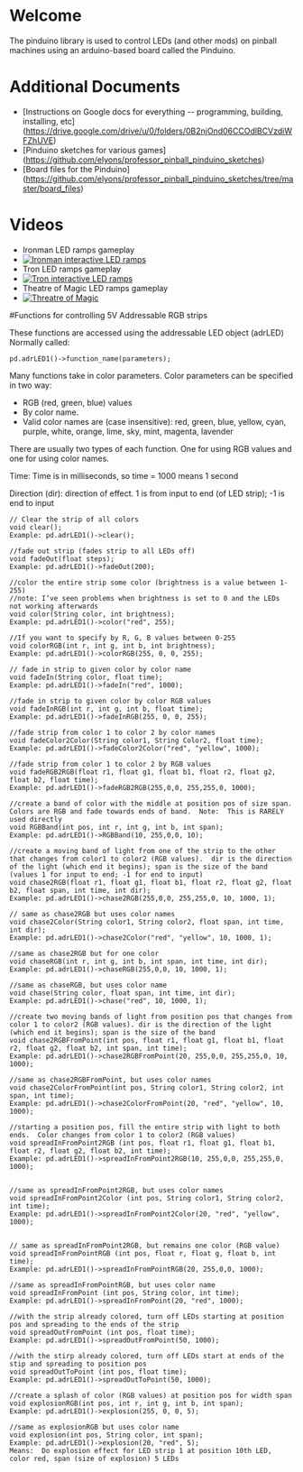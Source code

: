 # Welcome

The pinduino library is used to control LEDs (and other mods) on pinball machines using an arduino-based board called the Pinduino.  

# Additional Documents
* [Instructions on Google docs for everything -- programming, building, installing, etc] (https://drive.google.com/drive/u/0/folders/0B2njOnd06CCOdlBCVzdiWFZhUVE)
* [Pinduino sketches for various games] (https://github.com/elyons/professor_pinball_pinduino_sketches)
* [Board files for the Pinduino] (https://github.com/elyons/professor_pinball_pinduino_sketches/tree/master/board_files)

# Videos
* Ironman LED ramps gameplay
* [![Ironman interactive LED ramps](http://img.youtube.com/vi/QuvIWuW5m-Q/0.jpg)](http://www.youtube.com/watch?v=QuvIWuW5m-Q)
* Tron LED ramps gameplay
* [![Tron interactive LED ramps](http://img.youtube.com/vi/9_uMrDvA8-M/0.jpg)](http://www.youtube.com/watch?v=9_uMrDvA8-M)
* Theatre of Magic LED ramps gameplay
* [![Threatre of Magic](http://img.youtube.com/vi/NrWb4Kh-suk/0.jpg)](https://www.youtube.com/watch?v=NrWb4Kh-suk)

#Functions for controlling 5V Addressable RGB strips

These functions are accessed using the addressable LED object (adrLED)
Normally called:

`pd.adrLED1()->function_name(parameters);`


Many functions take in color parameters.  Color parameters can be specified in two way:
* RGB (red, green, blue) values
* By color name.  
 * Valid color names are (case insensitive):  red, green, blue, yellow, cyan, purple, white, orange, lime, sky, mint, magenta, lavender


There are usually two types of each function.  One for using RGB values and one for using color names.

Time:  Time is in milliseconds, so time = 1000 means 1 second

Direction (dir):  direction of effect.  1 is from input to end (of LED strip); -1 is end to input     

```arduino
// Clear the strip of all colors
void clear();
Example: pd.adrLED1()->clear();

//fade out strip (fades strip to all LEDs off)
void fadeOut(float steps);
Example: pd.adrLED1()->fadeOut(200);

//color the entire strip some color (brightness is a value between 1-255)
//note: I’ve seen problems when brightness is set to 0 and the LEDs not working afterwards
void color(String color, int brightness);
Example: pd.adrLED1()->color("red", 255);

//If you want to specify by R, G, B values between 0-255
void colorRGB(int r, int g, int b, int brightness);
Example: pd.adrLED1()->colorRGB(255, 0, 0, 255);

// fade in strip to given color by color name
void fadeIn(String color, float time);
Example: pd.adrLED1()->fadeIn("red", 1000);

//fade in strip to given color by color RGB values
void fadeInRGB(int r, int g, int b, float time);
Example: pd.adrLED1()->fadeInRGB(255, 0, 0, 255);  

//fade strip from color 1 to color 2 by color names
void fadeColor2Color(String color1, String Color2, float time);
Example: pd.adrLED1()->fadeColor2Color("red", "yellow", 1000);

//fade strip from color 1 to color 2 by RGB values
void fadeRGB2RGB(float r1, float g1, float b1, float r2, float g2, float b2, float time);
Example: pd.adrLED1()->fadeRGB2RGB(255,0,0, 255,255,0, 1000);

//create a band of color with the middle at position pos of size span.  Colors are RGB and fade towards ends of band.  Note:  This is RARELY used directly
void RGBBand(int pos, int r, int g, int b, int span);
Example: pd.adrLED1()->RGBBand(10, 255,0,0, 10);
  
//create a moving band of light from one of the strip to the other that changes from color1 to color2 (RGB values).  dir is the direction of the light (which end it begins); span is the size of the band (values 1 for input to end; -1 for end to input)
void chase2RGB(float r1, float g1, float b1, float r2, float g2, float b2, float span, int time, int dir);
Example: pd.adrLED1()->chase2RGB(255,0,0, 255,255,0, 10, 1000, 1);

// same as chase2RGB but uses color names
void chase2Color(String color1, String color2, float span, int time, int dir);
Example: pd.adrLED1()->chase2Color("red", "yellow", 10, 1000, 1);

//same as chase2RGB but for one color
void chaseRGB(int r, int g, int b, int span, int time, int dir);
Example: pd.adrLED1()->chaseRGB(255,0,0, 10, 1000, 1);

//same as chaseRGB, but uses color name
void chase(String color, float span, int time, int dir);
Example: pd.adrLED1()->chase("red", 10, 1000, 1);

//create two moving bands of light from position pos that changes from color 1 to color2 (RGB values). dir is the direction of the light (which end it begins); span is the size of the band
void chase2RGBFromPoint(int pos, float r1, float g1, float b1, float r2, float g2, float b2, int span, int time);
Example: pd.adrLED1()->chase2RGBFromPoint(20, 255,0,0, 255,255,0, 10, 1000);

//same as chase2RGBFromPoint, but uses color names
void chase2ColorFromPoint(int pos, String color1, String color2, int span, int time);
Example: pd.adrLED1()->chase2ColorFromPoint(20, "red", "yellow", 10, 1000);

//starting a position pos, fill the entire strip with light to both ends.  Color changes from color 1 to color2 (RGB values)
void spreadInFromPoint2RGB (int pos, float r1, float g1, float b1, float r2, float g2, float b2, int time);
Example: pd.adrLED1()->spreadInFromPoint2RGB(10, 255,0,0, 255,255,0, 1000);


//same as spreadInFromPoint2RGB, but uses color names
void spreadInFromPoint2Color (int pos, String color1, String color2, int time);
Example: pd.adrLED1()->spreadInFromPoint2Color(20, "red", "yellow", 1000);


// same as spreadInFromPoint2RGB, but remains one color (RGB value)
void spreadInFromPointRGB (int pos, float r, float g, float b, int time);
Example: pd.adrLED1()->spreadInFromPointRGB(20, 255,0,0, 1000);

//same as spreadInFromPointRGB, but uses color name
void spreadInFromPoint (int pos, String color, int time);
Example: pd.adrLED1()->spreadInFromPoint(20, "red", 1000);

//with the strip already colored, turn off LEDs starting at position pos and spreading to the ends of the strip
void spreadOutFromPoint (int pos, float time);
Example: pd.adrLED1()->spreadOutFromPoint(50, 1000);
  
//with the stirp already colored, turn off LEDs start at ends of the stip and spreading to position pos
void spreadOutToPoint (int pos, float time);
Example: pd.adrLED1()->spreadOutToPoint(50, 1000);
  
//create a splash of color (RGB values) at position pos for width span
void explosionRGB(int pos, int r, int g, int b, int span);  
Example: pd.adrLED1()->explosion(255, 0, 0, 5);

//same as explosionRGB but uses color name
void explosion(int pos, String color, int span);
Example: pd.adrLED1()->explosion(20, "red", 5);
Means:  Do explosion effect for LED strip 1 at position 10th LED, color red, span (size of explosion) 5 LEDs
```

